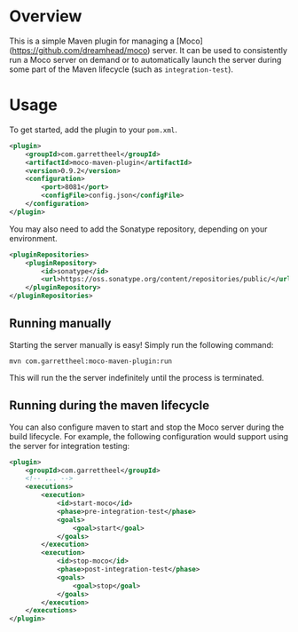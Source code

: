 Overview
=============

This is a simple Maven plugin for managing a [Moco] (https://github.com/dreamhead/moco) server. It can be used to consistently
run a Moco server on demand or to automatically launch the server during some part of the Maven lifecycle (such as `integration-test`).

Usage
=============

To get started, add the plugin to your `pom.xml`.

```xml
<plugin>
    <groupId>com.garrettheel</groupId>
    <artifactId>moco-maven-plugin</artifactId>
    <version>0.9.2</version>
    <configuration>
        <port>8081</port>
        <configFile>config.json</configFile>
    </configuration>
</plugin>
```

You may also need to add the Sonatype repository, depending on your environment.

```xml
<pluginRepositories>
    <pluginRepository>
        <id>sonatype</id>
        <url>https://oss.sonatype.org/content/repositories/public/</url>
    </pluginRepository>
</pluginRepositories>
```

## Running manually

Starting the server manually is easy! Simply run the following command:

```
mvn com.garrettheel:moco-maven-plugin:run
```

This will run the the server indefinitely until the process is terminated.

## Running during the maven lifecycle

You can also configure maven to start and stop the Moco server during the build lifecycle. For example, the following configuration would support using the server for integration testing:

```xml
<plugin>
    <groupId>com.garrettheel</groupId>
    <!-- ... -->
    <executions>
        <execution>
            <id>start-moco</id>
            <phase>pre-integration-test</phase>
            <goals>
                <goal>start</goal>
            </goals>
        </execution>
        <execution>
            <id>stop-moco</id>
            <phase>post-integration-test</phase>
            <goals>
                <goal>stop</goal>
            </goals>
        </execution>
    </executions>
</plugin>
```
